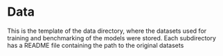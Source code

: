 # Data

This is the template of the data directory, where the datasets used for training and benchmarking of the models were stored. Each subdirectory has a README file containing the path to the original datasets
